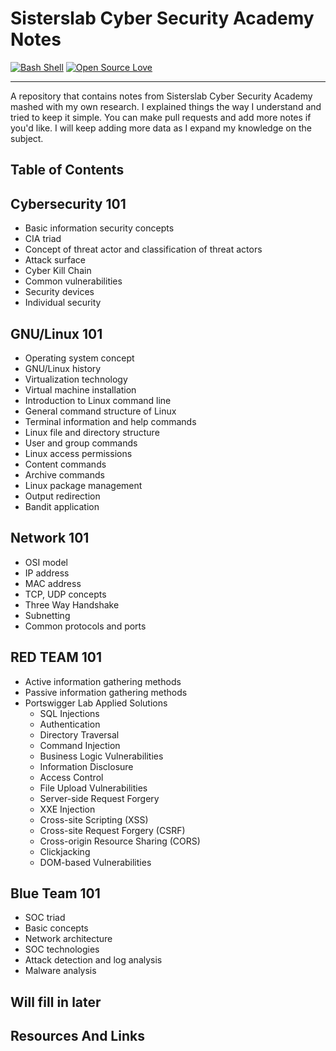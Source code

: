 # Sisterslab Cyber Security Academy Notes

[![Bash Shell](https://badges.frapsoft.com/bash/v1/bash.png?v=103)](https://github.com/ellerbrock/open-source-badges/)
[![Open Source Love](https://badges.frapsoft.com/os/v2/open-source.svg?v=103)](https://github.com/ellerbrock/open-source-badges/)

<hr/>
A repository that contains notes from Sisterslab Cyber Security Academy mashed with my own research. I explained things the way I understand and tried to keep it simple. You can make pull requests and add more notes if you'd like. I will keep adding more data as I expand my knowledge on the subject. 
<br>


## Table of Contents
## Cybersecurity 101 
 - Basic information security concepts 
 - CIA triad 
 - Concept of threat actor and classification of threat actors 
 - Attack surface 
 - Cyber Kill Chain 
 - Common vulnerabilities 
 - Security devices 
 - Individual security
   
## GNU/Linux 101 
 - Operating system concept 
 - GNU/Linux history 
 - Virtualization technology 
 - Virtual machine installation 
 - Introduction to Linux command line 
 - General command structure of Linux 
 - Terminal information and help commands 
 - Linux file and directory structure 
 - User and group commands 
 - Linux access permissions 
 - Content commands 
 - Archive commands 
 - Linux package management 
 - Output redirection 
 - Bandit application
   
## Network 101 
 - OSI model 
 - IP address 
 - MAC address 
 - TCP, UDP concepts 
 - Three Way Handshake 
 - Subnetting 
 - Common protocols and ports
   
## RED TEAM 101
 - Active information gathering methods 
 - Passive information gathering methods 
 - Portswigger Lab Applied Solutions 
   - SQL Injections 
   - Authentication 
   - Directory Traversal 
   - Command Injection 
   - Business Logic Vulnerabilities 
   - Information Disclosure 
   - Access Control 
   - File Upload Vulnerabilities 
   - Server-side Request Forgery 
   - XXE Injection 
   - Cross-site Scripting (XSS) 
   - Cross-site Request Forgery (CSRF) 
   - Cross-origin Resource Sharing (CORS) 
   - Clickjacking 
   - DOM-based Vulnerabilities
     
## Blue Team 101 
 - SOC triad 
 - Basic concepts 
 - Network architecture 
 - SOC technologies 
 - Attack detection and log analysis 
 - Malware analysis
 


## Will fill in later

## Resources And Links
